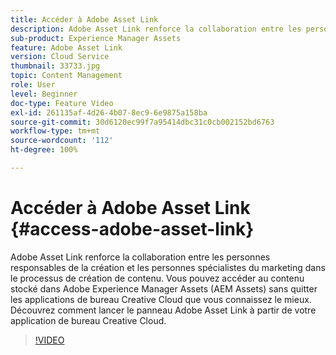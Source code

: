 ```yaml
---
title: Accéder à Adobe Asset Link
description: Adobe Asset Link renforce la collaboration entre les personnes responsables de la création et les personnes spécialistes du marketing dans le processus de création de contenu. Vous pouvez accéder au contenu stocké dans Adobe Experience Manager Assets (AEM Assets) sans quitter les applications de bureau Creative Cloud que vous connaissez le mieux. Découvrez comment lancer le panneau Adobe Asset Link à partir de votre application de bureau Creative Cloud.
sub-product: Experience Manager Assets
feature: Adobe Asset Link
version: Cloud Service
thumbnail: 33733.jpg
topic: Content Management
role: User
level: Beginner
doc-type: Feature Video
exl-id: 261135af-4d26-4b07-8ec9-6e9875a158ba
source-git-commit: 30d6120ec99f7a95414dbc31c0cb002152bd6763
workflow-type: tm+mt
source-wordcount: '112'
ht-degree: 100%

---
```


# Accéder à Adobe Asset Link {#access-adobe-asset-link}

Adobe Asset Link renforce la collaboration entre les personnes responsables de la création et les personnes spécialistes du marketing dans le processus de création de contenu. Vous pouvez accéder au contenu stocké dans Adobe Experience Manager Assets (AEM Assets) sans quitter les applications de bureau Creative Cloud que vous connaissez le mieux. Découvrez comment lancer le panneau Adobe Asset Link à partir de votre application de bureau Creative Cloud.

>[!VIDEO](https://video.tv.adobe.com/v/33733?quality=12&learn=on)
